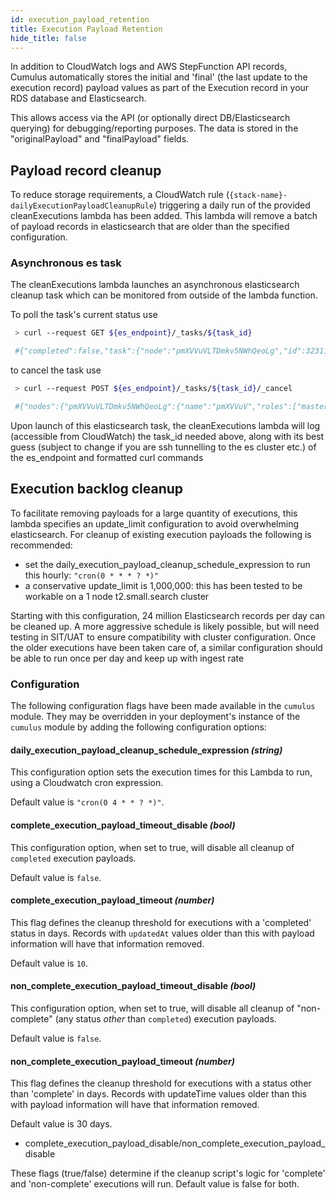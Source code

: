 ```yaml
---
id: execution_payload_retention
title: Execution Payload Retention
hide_title: false
---
```


In addition to CloudWatch logs and AWS StepFunction API records, Cumulus automatically stores the initial and 'final' (the last update to the execution record) payload values as part of the Execution record in your RDS database and Elasticsearch.

This allows access via the API (or optionally direct DB/Elasticsearch querying) for debugging/reporting purposes.    The data is stored in the "originalPayload" and "finalPayload" fields.

## Payload record cleanup

To reduce storage requirements, a CloudWatch rule (`{stack-name}-dailyExecutionPayloadCleanupRule`) triggering a daily run of the provided cleanExecutions lambda has been added.  This lambda will remove a batch of payload records in elasticsearch that are older than the specified configuration.

### Asynchronous es task

The cleanExecutions lambda launches an asynchronous elasticsearch cleanup task which can be monitored from outside of the lambda function.

To poll the task's current status use

``` bash
 > curl --request GET ${es_endpoint}/_tasks/${task_id}

 #{"completed":false,"task":{"node":"pmXVVuVLTDmkv5NWhQeoLg","id":3231161,"type":"transport","action":"indices:data/write/update/byquery","status":{"total":300000,"updated":12000,"created":0,"deleted":0,"batches":13,"version_conflicts":0,"noops":0,"retries":{"bulk":0,"search":0},"throttled_millis":0,"requests_per_second":-1.0,"throttled_until_millis":0},"description":"update-by-query [cumulus][execution] updated with Script{type=inline, lang='painless', idOrCode='ctx._source.remove('finalPayload'); ctx._source.remove('originalPayload')', options={}, params={}}","start_time_in_millis":1721400177604,"running_time_in_nanos":11020601675,"cancellable":true}}

```

to cancel the task use

``` bash
 > curl --request POST ${es_endpoint}/_tasks/${task_id}/_cancel

 #{"nodes":{"pmXVVuVLTDmkv5NWhQeoLg":{"name":"pmXVVuV","roles":["master","data","ingest"],"tasks":{"pmXVVuVLTDmkv5NWhQeoLg:3231161":{"node":"pmXVVuVLTDmkv5NWhQeoLg","id":3231161,"type":"transport","action":"indices:data/write/update/byquery","start_time_in_millis":1721400177604,"running_time_in_nanos":58473690222,"cancellable":true}}}}}

```

Upon launch of this elasticsearch task, the cleanExecutions lambda will log (accessible from CloudWatch) the task_id needed above, along with its best guess (subject to change if you are ssh tunnelling to the es cluster etc.) of the es_endpoint and formatted curl commands

## Execution backlog cleanup

To facilitate removing payloads for a large quantity of executions, this lambda specifies an update_limit configuration to avoid overwhelming elasticsearch.
For cleanup of existing execution payloads the following is recommended:

- set the daily_execution_payload_cleanup_schedule_expression to run this hourly: `"cron(0 * * * ? *)"`
- a conservative update_limit is 1,000,000: this has been tested to be workable on a 1 node t2.small.search cluster

Starting with this configuration, 24 million Elasticsearch records per day can be cleaned up. A more aggressive schedule is likely possible, but will need testing in SIT/UAT to ensure compatibility with cluster configuration.
Once the older executions have been taken care of, a similar configuration should be able to run once per day and keep up with ingest rate

### Configuration

The following configuration flags have been made available in the `cumulus` module.   They may be overridden in your deployment's instance of the `cumulus` module by adding the following configuration options:

#### daily_execution_payload_cleanup_schedule_expression _(string)_

This configuration option sets the execution times for this Lambda to run, using a Cloudwatch cron expression.

Default value is `"cron(0 4 * * ? *)"`.

#### complete_execution_payload_timeout_disable _(bool)_

This configuration option, when set to true, will disable all cleanup of `completed` execution payloads.

Default value is `false`.

#### complete_execution_payload_timeout _(number)_

This flag defines the cleanup threshold for executions with a 'completed' status in days.   Records with `updatedAt` values older than this with payload information  will have that information removed.

Default value is `10`.

#### non_complete_execution_payload_timeout_disable _(bool)_

This configuration option, when set to true, will disable all cleanup of "non-complete" (any status _other_ than `completed`) execution payloads.

Default value is `false`.

#### non_complete_execution_payload_timeout _(number)_

This flag defines the cleanup threshold for executions with a status other than 'complete' in days.   Records with updateTime values older than this with payload information  will have that information removed.

Default value is 30 days.

- complete_execution_payload_disable/non_complete_execution_payload_disable

These flags (true/false) determine if the cleanup script's logic for 'complete' and 'non-complete' executions will run.   Default value is false for both.
